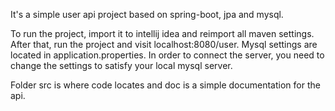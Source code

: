 It's a simple user api project based on spring-boot, jpa and mysql.

To run the project, import it to intellij idea and reimport all maven settings.
After that, run the project and visit localhost:8080/user.
Mysql settings are located in application.properties. In order to connect the server,
you need to change the settings to satisfy your local mysql server.

Folder src is where code locates and doc is a simple documentation for the api.
